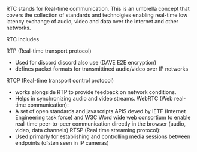 
RTC stands for Real-time communication. This is an umbrella concept that covers the collection of standards and technolgies enabling real-time low latency exchange of audio, video and data over the internet and other networks.



RTC includes

RTP (Real-time transport protocol)
- Used for discord discord also use (DAVE E2E encryption) 
- defines packet formats for transmittined audio/video over IP networks

RTCP (Real-time transport control protocol)
- works alongside RTP to provide feedback on network conditions.
- Helps in synchronizing audio and video streams.
WebRTC (Web real-time communication):
- A set of open standards and javascripts APIS deved by IETF (Internet Engineering task force) and W3C Word wide web consortium to enable real-time peer-to-peer communication directly in the browser (audio, video, data channels)
RTSP (Real time streaming protocol):
- Used primarly for establishing and controlling media sessions between endpoints (ofsten seen in IP cameras)


